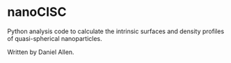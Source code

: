# nanoCISC
Python analysis code to calculate the intrinsic surfaces and density profiles of quasi-spherical nanoparticles.

Written by Daniel Allen.
